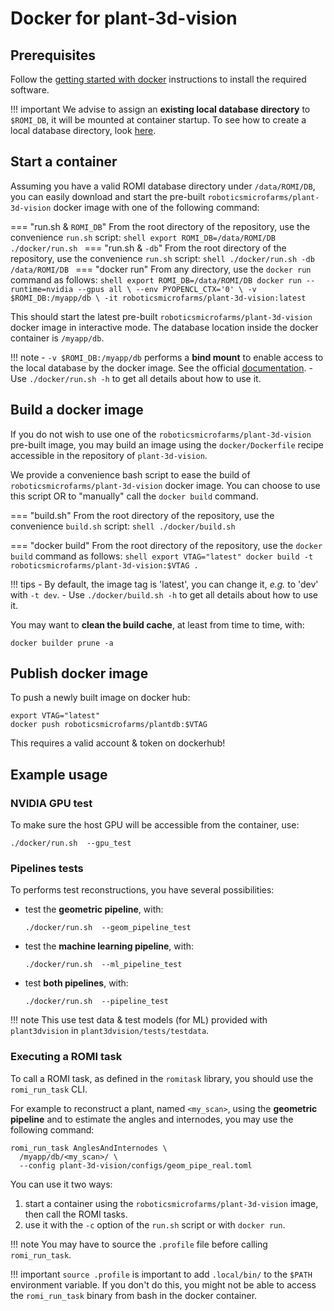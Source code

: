 # Docker for plant-3d-vision

## Prerequisites

Follow the [getting started with docker](index.md#getting-started-with-docker) instructions to install the required software.

!!! important
    We advise to assign an **existing local database directory** to `$ROMI_DB`, it will be mounted at container startup.
    To see how to create a local database directory, look [here](/plant_imager/install/plantdb_setup/#initialize-a-romi-database).

## Start a container

Assuming you have a valid ROMI database directory under `/data/ROMI/DB`, you can easily download and start the
pre-built `roboticsmicrofarms/plant-3d-vision` docker image with one of the following command:

=== "run.sh & `ROMI_DB`"
    From the root directory of the repository, use the convenience `run.sh` script:
    ```shell
    export ROMI_DB=/data/ROMI/DB
    ./docker/run.sh
    ```
=== "run.sh & `-db`"
    From the root directory of the repository, use the convenience `run.sh` script:
    ```shell
    ./docker/run.sh -db /data/ROMI/DB
    ```
=== "docker run"
    From any directory, use the `docker run` command as follows:
    ```shell
    export ROMI_DB=/data/ROMI/DB
    docker run --runtime=nvidia --gpus all \
    --env PYOPENCL_CTX='0' \
    -v $ROMI_DB:/myapp/db \
    -it roboticsmicrofarms/plant-3d-vision:latest
    ```

This should start the latest pre-built `roboticsmicrofarms/plant-3d-vision` docker image in interactive mode.
The database location inside the docker container is `/myapp/db`.

!!! note
    - `-v $ROMI_DB:/myapp/db` performs a **bind mount** to enable access to the local database by the docker image.
    See the official [documentation](https://docs.docker.com/storage/bind-mounts/).
    - Use `./docker/run.sh -h` to get all details about how to use it.

## Build a docker image

If you do not wish to use one of the `roboticsmicrofarms/plant-3d-vision` pre-built image, you may build an image using
the `docker/Dockerfile` recipe accessible in the repository of `plant-3d-vision`.

We provide a convenience bash script to ease the build of `roboticsmicrofarms/plant-3d-vision` docker image.
You can choose to use this script OR to "manually" call the `docker build` command.

=== "build.sh"
    From the root directory of the repository, use the convenience `build.sh` script:
    ```shell
    ./docker/build.sh
    ```

=== "docker build"
    From the root directory of the repository, use the `docker build` command as follows:
    ```shell
    export VTAG="latest"
    docker build -t roboticsmicrofarms/plant-3d-vision:$VTAG .
    ```

!!! tips
    - By default, the image tag is 'latest', you can change it, _e.g._ to 'dev' with `-t dev`.
    - Use `./docker/build.sh -h` to get all details about how to use it.

You may want to **clean the build cache**, at least from time to time, with:
```shell
docker builder prune -a
```


## Publish docker image

To push a newly built image on docker hub:

```shell
export VTAG="latest"
docker push roboticsmicrofarms/plantdb:$VTAG
```

This requires a valid account & token on dockerhub!

## Example usage

### NVIDIA GPU test

To make sure the host GPU will be accessible from the container, use:

```shell
./docker/run.sh  --gpu_test
```

### Pipelines tests

To performs test reconstructions, you have several possibilities:

- test the **geometric pipeline**, with:
  ```shell
  ./docker/run.sh  --geom_pipeline_test
  ```
- test the **machine learning pipeline**, with:
  ```shell
  ./docker/run.sh  --ml_pipeline_test
  ```
- test **both pipelines**, with:
  ```shell
  ./docker/run.sh  --pipeline_test
  ```

!!! note
    This use test data & test models (for ML) provided with `plant3dvision` in `plant3dvision/tests/testdata`.

### Executing a ROMI task

To call a ROMI task, as defined in the `romitask` library, you should use the `romi_run_task` CLI.

For example to reconstruct a plant, named `<my_scan>`, using the **geometric pipeline** and to estimate the angles and internodes, you may use the following command:
```shell
romi_run_task AnglesAndInternodes \
  /myapp/db/<my_scan>/ \
  --config plant-3d-vision/configs/geom_pipe_real.toml
```

You can use it two ways:
1. start a container using the `roboticsmicrofarms/plant-3d-vision` image, then call the ROMI tasks.
2. use it with the `-c` option of the `run.sh` script or with `docker run`.

!!! note
    You may have to source the `.profile` file before calling `romi_run_task`.

!!! important
    `source .profile` is important to add `.local/bin/` to the `$PATH` environment variable.
    If you don't do this, you might not be able to access the `romi_run_task` binary from bash in the docker container.
